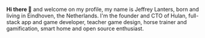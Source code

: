 **Hi there 👋** and welcome on my profile, my name is Jeffrey Lanters, born and living in Eindhoven, the Netherlands. I'm the founder and CTO of Hulan, full-stack app and game developer, teacher game design, horse trainer and gamification, smart home and open source enthusiast.
